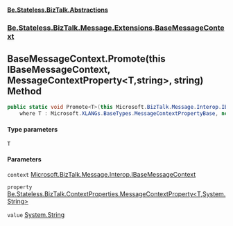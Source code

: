 #### [Be.Stateless.BizTalk.Abstractions](README.md 'README')
### [Be.Stateless.BizTalk.Message.Extensions](Be.Stateless.BizTalk.Message.Extensions.md 'Be.Stateless.BizTalk.Message.Extensions').[BaseMessageContext](BaseMessageContext.md 'Be.Stateless.BizTalk.Message.Extensions.BaseMessageContext')

## BaseMessageContext.Promote<T>(this IBaseMessageContext, MessageContextProperty<T,string>, string) Method

```csharp
public static void Promote<T>(this Microsoft.BizTalk.Message.Interop.IBaseMessageContext context, Be.Stateless.BizTalk.ContextProperties.MessageContextProperty<T,string> property, string value)
    where T : Microsoft.XLANGs.BaseTypes.MessageContextPropertyBase, new();
```
#### Type parameters

<a name='Be.Stateless.BizTalk.Message.Extensions.BaseMessageContext.Promote_T_(thisMicrosoft.BizTalk.Message.Interop.IBaseMessageContext,Be.Stateless.BizTalk.ContextProperties.MessageContextProperty_T,string_,string).T'></a>

`T`
#### Parameters

<a name='Be.Stateless.BizTalk.Message.Extensions.BaseMessageContext.Promote_T_(thisMicrosoft.BizTalk.Message.Interop.IBaseMessageContext,Be.Stateless.BizTalk.ContextProperties.MessageContextProperty_T,string_,string).context'></a>

`context` [Microsoft.BizTalk.Message.Interop.IBaseMessageContext](https://docs.microsoft.com/en-us/dotnet/api/Microsoft.BizTalk.Message.Interop.IBaseMessageContext 'Microsoft.BizTalk.Message.Interop.IBaseMessageContext')

<a name='Be.Stateless.BizTalk.Message.Extensions.BaseMessageContext.Promote_T_(thisMicrosoft.BizTalk.Message.Interop.IBaseMessageContext,Be.Stateless.BizTalk.ContextProperties.MessageContextProperty_T,string_,string).property'></a>

`property` [Be.Stateless.BizTalk.ContextProperties.MessageContextProperty&lt;](MessageContextProperty_T,TR_.md 'Be.Stateless.BizTalk.ContextProperties.MessageContextProperty<T,TR>')[T](BaseMessageContext.Promote_T_(thisIBaseMessageContext,MessageContextProperty_T,string_,string).md#Be.Stateless.BizTalk.Message.Extensions.BaseMessageContext.Promote_T_(thisMicrosoft.BizTalk.Message.Interop.IBaseMessageContext,Be.Stateless.BizTalk.ContextProperties.MessageContextProperty_T,string_,string).T 'Be.Stateless.BizTalk.Message.Extensions.BaseMessageContext.Promote<T>(this Microsoft.BizTalk.Message.Interop.IBaseMessageContext, Be.Stateless.BizTalk.ContextProperties.MessageContextProperty<T,string>, string).T')[,](MessageContextProperty_T,TR_.md 'Be.Stateless.BizTalk.ContextProperties.MessageContextProperty<T,TR>')[System.String](https://docs.microsoft.com/en-us/dotnet/api/System.String 'System.String')[&gt;](MessageContextProperty_T,TR_.md 'Be.Stateless.BizTalk.ContextProperties.MessageContextProperty<T,TR>')

<a name='Be.Stateless.BizTalk.Message.Extensions.BaseMessageContext.Promote_T_(thisMicrosoft.BizTalk.Message.Interop.IBaseMessageContext,Be.Stateless.BizTalk.ContextProperties.MessageContextProperty_T,string_,string).value'></a>

`value` [System.String](https://docs.microsoft.com/en-us/dotnet/api/System.String 'System.String')